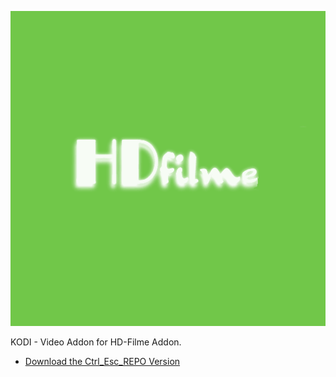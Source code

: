 ![HD-Filme Addon](icon.png)

KODI - Video Addon for HD-Filme Addon.



* [Download the Ctrl_Esc_REPO Version](https://bit.ly/2PlnVdh)





